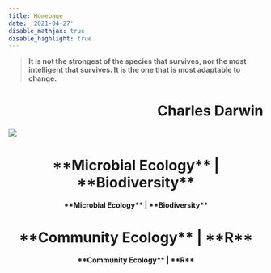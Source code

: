 ```yaml
---
title: Homepage
date: '2021-04-27'
disable_mathjax: true
disable_highlight: true
---
```


> <b> It is not the strongest of the species that survives, nor the most intelligent that survives. It is the one that is most adaptable to change. </b>


<h1 style="text-align:right">Charles Darwin </h1>


![](/images/tree.png)

<h1 style="text-align:center">**Microbial Ecology** | **Biodiversity** </h1>
<center><strong> **Microbial Ecology** | **Biodiversity** <strong></center>
<h1 style="text-align:center">**Community Ecology** | **R** </h1>

<center><strong> **Community Ecology** | **R** </strong></center>